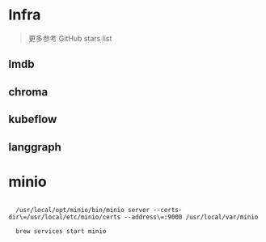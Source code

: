 # Infra

> 更多参考 GitHub stars list

## lmdb

## chroma

## kubeflow

## langgraph





# minio

```shell

  /usr/local/opt/minio/bin/minio server --certs-dir\=/usr/local/etc/minio/certs --address\=:9000 /usr/local/var/minio

  brew services start minio

```

